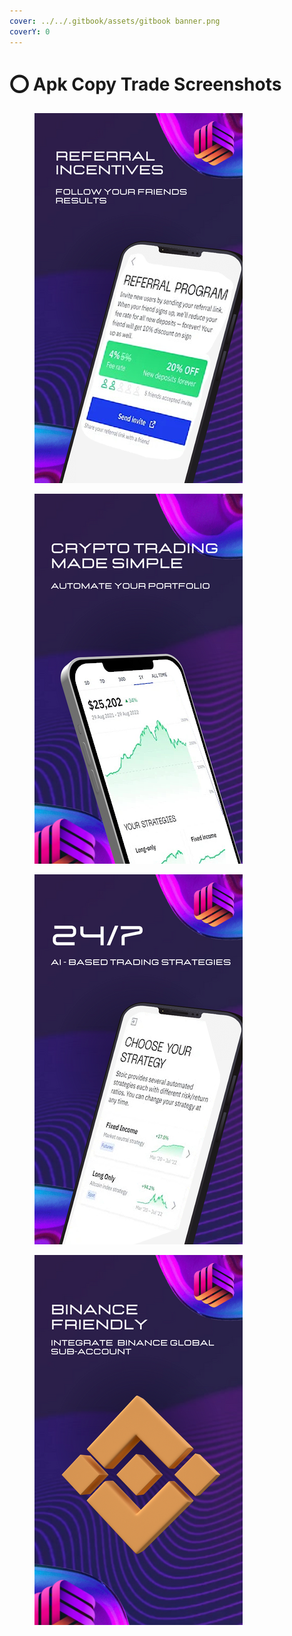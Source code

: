 ```yaml
---
cover: ../../.gitbook/assets/gitbook banner.png
coverY: 0
---
```


# ⭕ Apk Copy Trade Screenshots

<div>

<figure><img src="../../.gitbook/assets/1ST.png" alt=""><figcaption></figcaption></figure>

 

<figure><img src="../../.gitbook/assets/3RD (2).png" alt=""><figcaption></figcaption></figure>

 

<figure><img src="../../.gitbook/assets/4TH (2).png" alt=""><figcaption></figcaption></figure>

</div>

<figure><img src="../../.gitbook/assets/5TH.png" alt=""><figcaption></figcaption></figure>
